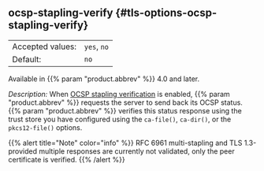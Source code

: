 ---
---
## ocsp-stapling-verify {#tls-options-ocsp-stapling-verify}

|                  |          |
| ---------------- | -------- |
| Accepted values: | `yes`, `no` |
| Default:         | `no`      |

Available in {{% param "product.abbrev" %}} 4.0 and later.

*Description:* When [OCSP stapling verification](https://en.wikipedia.org/wiki/OCSP_stapling) is enabled, {{% param "product.abbrev" %}} requests the server to send back its OCSP status. {{% param "product.abbrev" %}} verifies this status response using the trust store you have configured using the `ca-file()`, `ca-dir()`, or the `pkcs12-file()` options.

{{% alert title="Note" color="info" %}}
RFC 6961 multi-stapling and TLS 1.3-provided multiple responses are currently not validated, only the peer certificate is verified.
{{% /alert %}}
